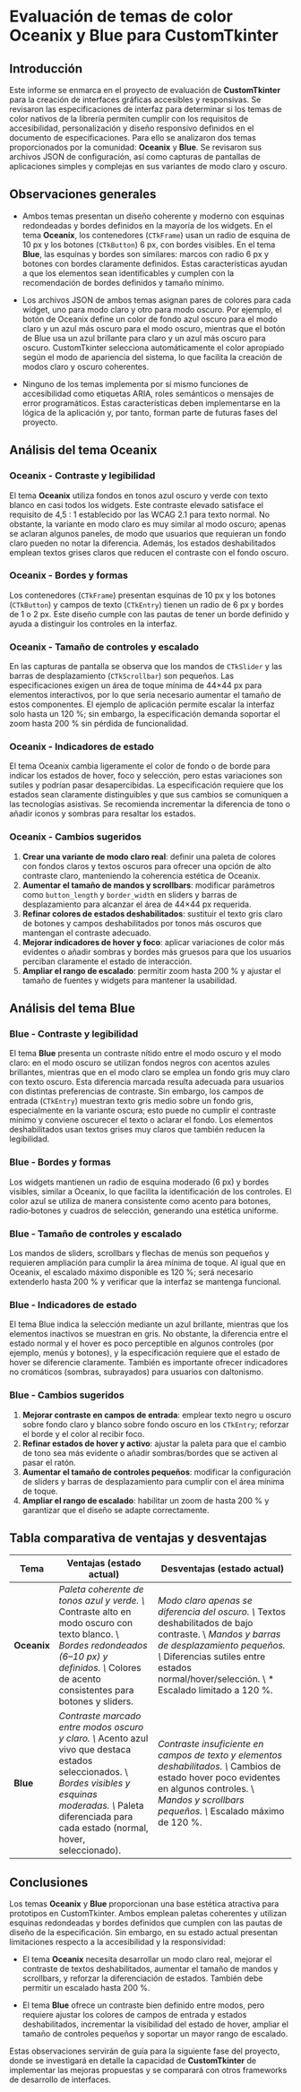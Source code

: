 # Evaluación de temas de color Oceanix y Blue para CustomTkinter

## Introducción

Este informe se enmarca en el proyecto de evaluación de **CustomTkinter** para la creación de interfaces gráficas accesibles y responsivas.  Se revisaron las especificaciones de interfaz para determinar si los temas de color nativos de la librería permiten cumplir con los requisitos de accesibilidad, personalización y diseño responsivo definidos en el documento de especificaciones.  Para ello se analizaron dos temas proporcionados por la comunidad: **Oceanix** y **Blue**.  Se revisaron sus archivos JSON de configuración, así como capturas de pantallas de aplicaciones simples y complejas en sus variantes de modo claro y oscuro.

## Observaciones generales

* Ambos temas presentan un diseño coherente y moderno con esquinas redondeadas y bordes definidos en la mayoría de los widgets.  En el tema **Oceanix**, los contenedores (`CTkFrame`) usan un radio de esquina de 10 px y los botones (`CTkButton`) 6 px, con bordes visibles.  En el tema **Blue**, las esquinas y bordes son similares: marcos con radio 6 px y botones con bordes claramente definidos.  Estas características ayudan a que los elementos sean identificables y cumplen con la recomendación de bordes definidos y tamaño mínimo.

* Los archivos JSON de ambos temas asignan pares de colores para cada widget, uno para modo claro y otro para modo oscuro.  Por ejemplo, el botón de Oceanix define un color de fondo azul oscuro para el modo claro y un azul más oscuro para el modo oscuro, mientras que el botón de Blue usa un azul brillante para claro y un azul más oscuro para oscuro.  CustomTkinter selecciona automáticamente el color apropiado según el modo de apariencia del sistema, lo que facilita la creación de modos claro y oscuro coherentes.

* Ninguno de los temas implementa por sí mismo funciones de accesibilidad como etiquetas ARIA, roles semánticos o mensajes de error programáticos.  Estas características deben implementarse en la lógica de la aplicación y, por tanto, forman parte de futuras fases del proyecto.

## Análisis del tema Oceanix

### Oceanix - Contraste y legibilidad

El tema **Oceanix** utiliza fondos en tonos azul oscuro y verde con texto blanco en casi todos los widgets.  Este contraste elevado satisface el requisito de 4,5 : 1 establecido por las WCAG 2.1 para texto normal.  No obstante, la variante en modo claro es muy similar al modo oscuro; apenas se aclaran algunos paneles, de modo que usuarios que requieran un fondo claro pueden no notar la diferencia.  Además, los estados deshabilitados emplean textos grises claros que reducen el contraste con el fondo oscuro.

### Oceanix - Bordes y formas

Los contenedores (`CTkFrame`) presentan esquinas de 10 px y los botones (`CTkButton`) y campos de texto (`CTkEntry`) tienen un radio de 6 px y bordes de 1 o 2 px.  Este diseño cumple con las pautas de tener un borde definido y ayuda a distinguir los controles en la interfaz.

### Oceanix - Tamaño de controles y escalado

En las capturas de pantalla se observa que los mandos de `CTkSlider` y las barras de desplazamiento (`CTkScrollbar`) son pequeños.  Las especificaciones exigen un área de toque mínima de 44×44 px para elementos interactivos, por lo que sería necesario aumentar el tamaño de estos componentes.  El ejemplo de aplicación permite escalar la interfaz solo hasta un 120 %; sin embargo, la especificación demanda soportar el zoom hasta 200 % sin pérdida de funcionalidad.

### Oceanix - Indicadores de estado

El tema Oceanix cambia ligeramente el color de fondo o de borde para indicar los estados de hover, foco y selección, pero estas variaciones son sutiles y podrían pasar desapercibidas.  La especificación requiere que los estados sean claramente distinguibles y que sus cambios se comuniquen a las tecnologías asistivas.  Se recomienda incrementar la diferencia de tono o añadir iconos y sombras para resaltar los estados.

### Oceanix - Cambios sugeridos

1. **Crear una variante de modo claro real**: definir una paleta de colores con fondos claros y textos oscuros para ofrecer una opción de alto contraste claro, manteniendo la coherencia estética de Oceanix.
2. **Aumentar el tamaño de mandos y scrollbars**: modificar parámetros como `button_length` y `border_width` en sliders y barras de desplazamiento para alcanzar el área de 44×44 px requerida.
3. **Refinar colores de estados deshabilitados**: sustituir el texto gris claro de botones y campos deshabilitados por tonos más oscuros que mantengan el contraste adecuado.
4. **Mejorar indicadores de hover y foco**: aplicar variaciones de color más evidentes o añadir sombras y bordes más gruesos para que los usuarios perciban claramente el estado de interacción.
5. **Ampliar el rango de escalado**: permitir zoom hasta 200 % y ajustar el tamaño de fuentes y widgets para mantener la usabilidad.

## Análisis del tema Blue

### Blue - Contraste y legibilidad

El tema **Blue** presenta un contraste nítido entre el modo oscuro y el modo claro: en el modo oscuro se utilizan fondos negros con acentos azules brillantes, mientras que en el modo claro se emplea un fondo gris muy claro con texto oscuro.  Esta diferencia marcada resulta adecuada para usuarios con distintas preferencias de contraste.  Sin embargo, los campos de entrada (`CTkEntry`) muestran texto gris medio sobre un fondo gris, especialmente en la variante oscura; esto puede no cumplir el contraste mínimo y conviene oscurecer el texto o aclarar el fondo.  Los elementos deshabilitados usan textos grises muy claros que también reducen la legibilidad.

### Blue - Bordes y formas

Los widgets mantienen un radio de esquina moderado (6 px) y bordes visibles, similar a Oceanix, lo que facilita la identificación de los controles.  El color azul se utiliza de manera consistente como acento para botones, radio‑botones y cuadros de selección, generando una estética uniforme.

### Blue - Tamaño de controles y escalado

Los mandos de sliders, scrollbars y flechas de menús son pequeños y requieren ampliación para cumplir la área mínima de toque.  Al igual que en Oceanix, el escalado máximo disponible es 120 %; será necesario extenderlo hasta 200 % y verificar que la interfaz se mantenga funcional.

### Blue - Indicadores de estado

El tema Blue indica la selección mediante un azul brillante, mientras que los elementos inactivos se muestran en gris.  No obstante, la diferencia entre el estado normal y el hover es poco perceptible en algunos controles (por ejemplo, menús y botones), y la especificación requiere que el estado de hover se diferencie claramente.  También es importante ofrecer indicadores no cromáticos (sombras, subrayados) para usuarios con daltonismo.

### Blue - Cambios sugeridos

1. **Mejorar contraste en campos de entrada**: emplear texto negro u oscuro sobre fondo claro y blanco sobre fondo oscuro en los `CTkEntry`; reforzar el borde y el color al recibir foco.
2. **Refinar estados de hover y activo**: ajustar la paleta para que el cambio de tono sea más evidente o añadir sombras/bordes que se activen al pasar el ratón.
3. **Aumentar el tamaño de controles pequeños**: modificar la configuración de sliders y barras de desplazamiento para cumplir con el área mínima de toque.
4. **Ampliar el rango de escalado**: habilitar un zoom de hasta 200 % y garantizar que el diseño se adapte correctamente.

## Tabla comparativa de ventajas y desventajas

| Tema    | Ventajas (estado actual)                                                                 | Desventajas (estado actual)                                                   |
|---------|-------------------------------------------------------------------------------------------|-------------------------------------------------------------------------------|
| **Oceanix** | *Paleta coherente de tonos azul y verde.  \\* Contraste alto en modo oscuro con texto blanco.  \\ *Bordes redondeados (6–10 px) y definidos.  \\* Colores de acento consistentes para botones y sliders. | *Modo claro apenas se diferencia del oscuro.  \\* Textos deshabilitados de bajo contraste.  \\ *Mandos y barras de desplazamiento pequeños.  \\* Diferencias sutiles entre estados normal/hover/selección.  \\ * Escalado limitado a 120 %. |
| **Blue**    | *Contraste marcado entre modos oscuro y claro.  \\* Acento azul vivo que destaca estados seleccionados.  \\ *Bordes visibles y esquinas moderadas.  \\* Paleta diferenciada para cada estado (normal, hover, seleccionado). | *Contraste insuficiente en campos de texto y elementos deshabilitados.  \\* Cambios de estado hover poco evidentes en algunos controles.  \\ *Mandos y scrollbars pequeños.  \\* Escalado máximo de 120 %. |

## Conclusiones

Los temas **Oceanix** y **Blue** proporcionan una base estética atractiva para prototipos en CustomTkinter.  Ambos emplean paletas coherentes y utilizan esquinas redondeadas y bordes definidos que cumplen con las pautas de diseño de la especificación.  Sin embargo, en su estado actual presentan limitaciones respecto a la accesibilidad y la responsividad:

* El tema **Oceanix** necesita desarrollar un modo claro real, mejorar el contraste de textos deshabilitados, aumentar el tamaño de mandos y scrollbars, y reforzar la diferenciación de estados.  También debe permitir un escalado hasta 200 %.

* El tema **Blue** ofrece un contraste bien definido entre modos, pero requiere ajustar los colores de campos de entrada y estados deshabilitados, incrementar la visibilidad del estado de hover, ampliar el tamaño de controles pequeños y soportar un mayor rango de escalado.

Estas observaciones servirán de guía para la siguiente fase del proyecto, donde se investigará en detalle la capacidad de **CustomTkinter** de implementar las mejoras propuestas y se comparará con otros frameworks de desarrollo de interfaces.
